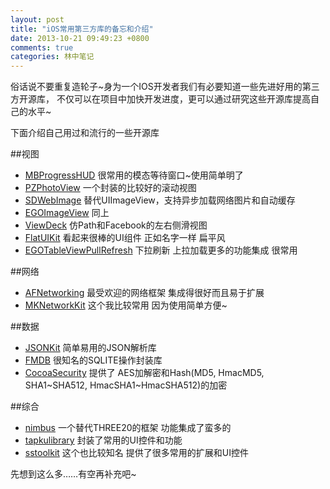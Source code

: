 ```yaml
---
layout: post
title: "iOS常用第三方库的备忘和介绍"
date: 2013-10-21 09:49:23 +0800
comments: true
categories: 林中笔记
---
```


俗话说不要重复造轮子~身为一个IOS开发者我们有必要知道一些先进好用的第三方开源库，
不仅可以在项目中加快开发进度，更可以通过研究这些开源库提高自己的水平~

下面介绍自己用过和流行的一些开源库

##视图
- [MBProgressHUD](https://github.com/jdg/MBProgressHUD) 很常用的模态等待窗口~使用简单明了
- [PZPhotoView](https://github.com/brennanMKE/PhotoZoom) 一个封装的比较好的滚动视图
- [SDWebImage](https://github.com/rs/SDWebImage) 替代UIImageView，支持异步加载网络图片和自动缓存
- [EGOImageView](https://github.com/enormego/EGOImageLoading) 同上
- [ViewDeck](https://github.com/Inferis/ViewDeck) 仿Path和Facebook的左右侧滑视图
- [FlatUIKit](https://github.com/Grouper/FlatUIKit) 看起来很棒的UI组件 正如名字一样 扁平风
- [EGOTableViewPullRefresh](https://github.com/enormego/EGOTableViewPullRefresh) 下拉刷新 上拉加载更多的功能集成 很常用

##网络
- [AFNetworking](https://github.com/AFNetworking/AFNetworking) 最受欢迎的网络框架 集成得很好而且易于扩展 
- [MKNetworkKit](https://github.com/MugunthKumar/MKNetworkKit) 这个我比较常用 因为使用简单方便~


##数据
- [JSONKit](https://github.com/johnezang/JSONKit) 简单易用的JSON解析库
- [FMDB](https://github.com/ccgus/fmdb) 很知名的SQLITE操作封装库
- [CocoaSecurity](https://github.com/kelp404/CocoaSecurity) 提供了 AES加解密和Hash(MD5, HmacMD5, SHA1~SHA512, HmacSHA1~HmacSHA512)的加密

##综合
- [nimbus](https://github.com/jverkoey/nimbus) 一个替代THREE20的框架 功能集成了蛮多的
- [tapkulibrary](https://github.com/devinross/tapkulibrary) 封装了常用的UI控件和功能
- [sstoolkit](https://github.com/soffes/sstoolkit) 这个也比较知名 提供了很多常用的扩展和UI控件

先想到这么多……有空再补充吧~